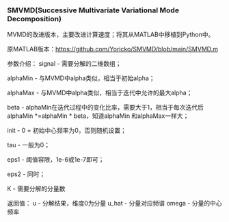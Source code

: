 ### SMVMD(Successive Multivariate Variational Mode Decomposition) 

MVMD的改进版本，主要改进计算速度；将其从MATLAB中移植到Python中。

原MATLAB版本：https://github.com/Yoricko/SMVMD/blob/main/SMVMD.m

参数介绍：
signal    - 需要分解的二维数组；

alphaMin  -  与MVMD中alpha类似，相当于初始alpha；

alphaMax  - 与MVMD中alpha类似，相当于迭代中允许的最大alpha；

beta     -  alphaMin在迭代过程中的变化比率，需要大于1，相当于每次迭代后alphaMin *=alphaMin  * beta，知道alphaMin  和alphaMax一样大；

 init      - 0 = 初始中心频率为0，否则随机设置；

tau       - 一般为0；

eps1      - 阈值容限，1e-6或1e-7即可；

eps2      - 同时；

K        - 需要分解的分量数

返回值：
u       - 分解结果，维度0为分量
u_hat   - 分量对应频谱
omega   - 分量的中心频率

